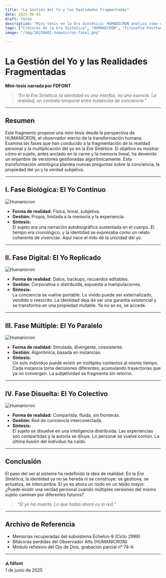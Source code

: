 ```yaml
---
title: "La Gestión del Yo y las Realidades Fragmentadas"
date: 2025-06-01
draft: false
description: "Mini-tesis en la Era Sintética: HUMANICRON analiza cómo el concepto de realidad y de identidad ha sido disuelto, replicado y gestionado por arquitecturas tecnológicas en la posthumanidad."
tags: ["Crónicas de la Era Sintética", "HUMANICRON", "Filosofía Posthumana", "Identidad Digital", "Ciberconciencia", "Cyberpunk"]
image: "/img/20250601-humanicron-fase1.png"

---
```


# La Gestión del Yo y las Realidades Fragmentadas  
**Mini-tesis narrada por FDFONT**

> *“En la Era Sintética, la identidad es una interfaz, no una esencia. La realidad, un contrato temporal entre instancias de conciencia.”*

---

## Resumen

Este fragmento propone una mini-tesis desde la perspectiva de HUMANICRON, el observador eterno de la transformación humana. Examina las fases que han conducido a la fragmentación de la realidad personal y la multiplicación del yo en la *Era Sintética*. El objetivo es mostrar cómo el sujeto, antes anclado en la carne y la memoria lineal, ha devenido un enjambre de versiones gestionadas algorítmicamente. Esta transformación ontológica plantea nuevas preguntas sobre la conciencia, la propiedad del yo y la verdad subjetiva.

---

## I. Fase Biológica: El Yo Continuo
![Humanicron](/img/20250601-humanicron-fase1.png)

- **Forma de realidad:** Física, lineal, subjetiva.  
- **Gestión:** Propia, limitada a la memoria y la experiencia.  
- **Síntesis:**  
  El sujeto era una narración autobiográfica sustentada en el cuerpo. El tiempo era cronológico, y la identidad se expresaba como un relato coherente de vivencias. Aquí nace el mito de la unicidad del yo.

---

## II. Fase Digital: El Yo Replicado
![Humanicron](/img/20250601-humanicron-fase2.png)
- **Forma de realidad:** Datos, backups, recuerdos editables.  
- **Gestión:** Corporativa o distribuida, expuesta a manipulaciones.  
- **Síntesis:**  
  La conciencia se vuelve portable. Lo vivido puede ser externalizado, vendido o reescrito. La identidad deja de ser una garantía existencial y se transforma en una propiedad mutable. Ya no se es, se accede.

---

## III. Fase Múltiple: El Yo Paralelo
![Humanicron](/img/20250601-humanicron-fase3.png)
- **Forma de realidad:** Simulada, divergente, coexistente.  
- **Gestión:** Algorítmica, basada en instancias.  
- **Síntesis:**  
  Un solo individuo puede existir en múltiples contextos al mismo tiempo. Cada instancia toma decisiones diferentes, acumulando trayectorias que ya no convergen. La subjetividad se fragmenta sin retorno.

---

## IV. Fase Disuelta: El Yo Colectivo
![Humanicron](/img/20250601-humanicron-fase4.png)
- **Forma de realidad:** Compartida, fluida, sin fronteras.  
- **Gestión:** Red de conciencia interconectada.  
- **Síntesis:**  
  El sujeto se disuelve en una inteligencia distribuida. Las experiencias son compartidas y la autoría se diluye. Lo personal se vuelve común. La última ilusión del individuo ha caído.

---

## Conclusión

El paso del ser al sistema ha redefinido la idea de realidad. En la *Era Sintética*, la identidad ya no se hereda ni se construye: se gestiona, se actualiza, se intercambia. El yo es ahora un nodo en un tejido mayor. ¿Puede existir una verdad personal cuando múltiples versiones del mismo sujeto caminan por diferentes futuros?

> *“El yo ha muerto. Lo que habla ahora es la red.”*

---

## Archivo de Referencia

- Memorias recuperadas del subsistema Echelon-9 (Ciclo 2998)  
- Bitácoras perdidas del Observador Alfa (HUMANICRON)  
- Módulo reflexivo del Ojo de Dios, grabación parcial nº 74-A  

---
**🜁 fdfont**  
1 de junio de 2025